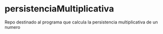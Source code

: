 # persistenciaMultiplicativa
Repo destinado al programa que calcula la persistencia multiplicativa de un numero
